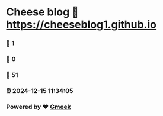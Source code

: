 # Cheese blog :link: https://cheeseblog1.github.io 
### :page_facing_up: [1](https://cheeseblog1.github.io/tag.html) 
### :speech_balloon: 0 
### :hibiscus: 51 
### :alarm_clock: 2024-12-15 11:34:05 
### Powered by :heart: [Gmeek](https://github.com/Meekdai/Gmeek)
